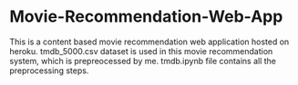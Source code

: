 # Movie-Recommendation-Web-App
This is a content based movie recommendation web application hosted on heroku. tmdb_5000.csv dataset is used in this movie recommendation system, which is prepreocessed by me. tmdb.ipynb file contains all the preprocessing steps.
